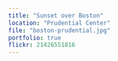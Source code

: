 ```yaml
---
title: "Sunset over Boston"
location: "Prudential Center"
file: "boston-prudential.jpg"
portfolio: true
flickr: 21426551816
---
```

